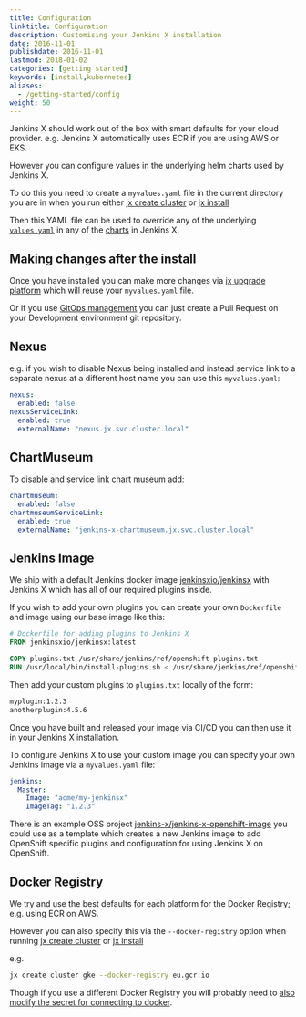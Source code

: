 ```yaml
---
title: Configuration
linktitle: Configuration
description: Customising your Jenkins X installation
date: 2016-11-01
publishdate: 2016-11-01
lastmod: 2018-01-02
categories: [getting started]
keywords: [install,kubernetes]
aliases:
  - /getting-started/config
weight: 50
---
```


Jenkins X should work out of the box with smart defaults for your cloud provider. e.g. Jenkins X automatically uses ECR if you are using AWS or EKS.

However you can configure values in the underlying helm charts used by Jenkins X.

To do this you need to create a `myvalues.yaml` file in the current directory you are in when you run either [jx create cluster](/commands/jx_create_cluster) or [jx install](/commands/jx_install)

Then this YAML file can be used to override any of the underlying [`values.yaml`](https://github.com/jenkins-x/jenkins-x-platform/blob/master/jenkins-x-platform/values.yaml) in any of the [charts](https://github.com/jenkins-x/jenkins-x-platform/blob/master/jenkins-x-platform/requirements.yaml) in Jenkins X.

## Making changes after the install

Once you have installed you can make more changes via [jx upgrade platform](/commands/jx_upgrade_platform/) which will reuse your `myvalues.yaml` file.

Or if you use [GitOps management](/docs/managing-jx/common-tasks/manage-via-gitops/) you can just create a Pull Request on your Development environment git repository.

## Nexus

e.g. if you wish to disable Nexus being installed and instead service link to a separate nexus at a different host name you can use this `myvalues.yaml`:

```yaml
nexus:
  enabled: false
nexusServiceLink:
  enabled: true
  externalName: "nexus.jx.svc.cluster.local"
```

## ChartMuseum

To disable and service link chart museum add:

```yaml
chartmuseum:
  enabled: false
chartmuseumServiceLink:
  enabled: true
  externalName: "jenkins-x-chartmuseum.jx.svc.cluster.local"
```

## Jenkins Image

We ship with a default Jenkins docker image [jenkinsxio/jenkinsx](https://hub.docker.com/r/jenkinsxio/jenkinsx/) with Jenkins X which has all of our required plugins inside.

If you wish to add your own plugins you can create your own `Dockerfile` and image using our base image like this:

```dockerfile
# Dockerfile for adding plugins to Jenkins X
FROM jenkinsxio/jenkinsx:latest

COPY plugins.txt /usr/share/jenkins/ref/openshift-plugins.txt
RUN /usr/local/bin/install-plugins.sh < /usr/share/jenkins/ref/openshift-plugins.txt
```

Then add your custom plugins to `plugins.txt` locally of the form:

```txt
myplugin:1.2.3
anotherplugin:4.5.6
```

Once you have built and released your image via CI/CD you can then use it in your Jenkins X installation.

To configure Jenkins X to use your custom image you can specify your own Jenkins image via a `myvalues.yaml` file:

```yaml
jenkins:
  Master:
    Image: "acme/my-jenkinsx"
    ImageTag: "1.2.3"
```

There is an example OSS project [jenkins-x/jenkins-x-openshift-image](https://github.com/jenkins-x/jenkins-x-openshift-image) you could use as a template which creates a new Jenkins image to add OpenShift specific plugins and configuration for using Jenkins X on OpenShift.

## Docker Registry

We try and use the best defaults for each platform for the Docker Registry; e.g. using ECR on AWS.

However you can also specify this via the `--docker-registry` option when running  [jx create cluster](/commands/jx_create_cluster) or [jx install](/commands/jx_install)

e.g.

```sh
jx create cluster gke --docker-registry eu.gcr.io
```

Though if you use a different Docker Registry you will probably need to [also modify the secret for connecting to docker](/docs/managing-jx/common-tasks/docker-registry/#update-the-config-json-secret).
